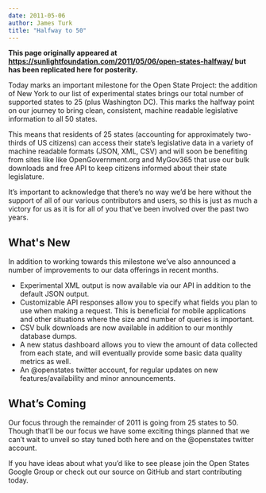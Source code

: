 ```yaml
---
date: 2011-05-06
author: James Turk
title: "Halfway to 50"
---
```


**This page originally appeared at https://sunlightfoundation.com/2011/05/06/open-states-halfway/ but has been replicated here for posterity.**

Today marks an important milestone for the Open State Project: the addition of New York to our list of experimental states brings our total number of supported states to 25 (plus Washington DC). This marks the halfway point on our journey to bring clean, consistent, machine readable legislative information to all 50 states.

This means that residents of 25 states (accounting for approximately two-thirds of US citizens) can access their state’s legislative data in a variety of machine readable formats (JSON, XML, CSV) and will soon be benefiting from sites like like OpenGovernment.org and MyGov365 that use our bulk downloads and free API to keep citizens informed about their state legislature.

It’s important to acknowledge that there’s no way we’d be here without the support of all of our various contributors and users, so this is just as much a victory for us as it is for all of you that’ve been involved over the past two years.

## What's New

In addition to working towards this milestone we’ve also announced a number of improvements to our data offerings in recent months.

  * Experimental XML output is now available via our API in addition to the default JSON output.
  * Customizable API responses allow you to specify what fields you plan to use when making a request. This is beneficial for mobile applications and other situations where the size and number of queries is important.
  * CSV bulk downloads are now available in addition to our monthly database dumps.
  * A new status dashboard allows you to view the amount of data collected from each state, and will eventually provide some basic data quality metrics as well.
  * An @openstates twitter account, for regular updates on new features/availability and minor announcements.

## What’s Coming

Our focus through the remainder of 2011 is going from 25 states to 50. Though that’ll be our focus we have some exciting things planned that we can’t wait to unveil so stay tuned both here and on the @openstates twitter account.

If you have ideas about what you’d like to see please join the Open States Google Group or check out our source on GitHub and start contributing today.
